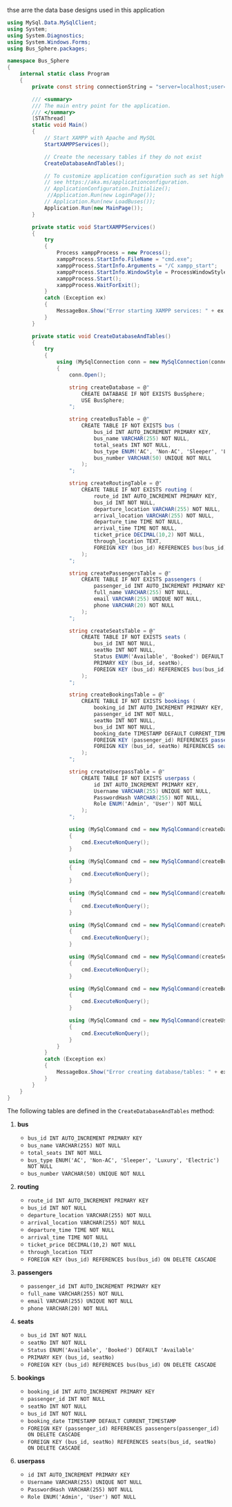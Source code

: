 thse arre the data base designs used in this application


```csharp name=Program.cs
using MySql.Data.MySqlClient;
using System;
using System.Diagnostics;
using System.Windows.Forms;
using Bus_Sphere.packages;

namespace Bus_Sphere
{
    internal static class Program
    {
        private const string connectionString = "server=localhost;user=root;database=bussphere;port=3306;password=";

        /// <summary>
        /// The main entry point for the application.
        /// </summary>
        [STAThread]
        static void Main()
        {
            // Start XAMPP with Apache and MySQL
            StartXAMPPServices();

            // Create the necessary tables if they do not exist
            CreateDatabaseAndTables();

            // To customize application configuration such as set high DPI settings or default font,
            // see https://aka.ms/applicationconfiguration.
            // ApplicationConfiguration.Initialize();
             //Application.Run(new LoginPage());
            // Application.Run(new LoadBuses());
            Application.Run(new MainPage());
        }

        private static void StartXAMPPServices()
        {
            try
            {
                Process xamppProcess = new Process();
                xamppProcess.StartInfo.FileName = "cmd.exe";
                xamppProcess.StartInfo.Arguments = "/C xampp_start";
                xamppProcess.StartInfo.WindowStyle = ProcessWindowStyle.Hidden;
                xamppProcess.Start();
                xamppProcess.WaitForExit();
            }
            catch (Exception ex)
            {
                MessageBox.Show("Error starting XAMPP services: " + ex.Message);
            }
        }

        private static void CreateDatabaseAndTables()
        {
            try
            {
                using (MySqlConnection conn = new MySqlConnection(connectionString))
                {
                    conn.Open();

                    string createDatabase = @"
                        CREATE DATABASE IF NOT EXISTS BusSphere;
                        USE BusSphere;
                    ";

                    string createBusTable = @"
                        CREATE TABLE IF NOT EXISTS bus (
                            bus_id INT AUTO_INCREMENT PRIMARY KEY,
                            bus_name VARCHAR(255) NOT NULL,
                            total_seats INT NOT NULL,
                            bus_type ENUM('AC', 'Non-AC', 'Sleeper', 'Luxury', 'Electric') NOT NULL,
                            bus_number VARCHAR(50) UNIQUE NOT NULL
                        );
                    ";

                    string createRoutingTable = @"
                        CREATE TABLE IF NOT EXISTS routing (
                            route_id INT AUTO_INCREMENT PRIMARY KEY,
                            bus_id INT NOT NULL,
                            departure_location VARCHAR(255) NOT NULL,
                            arrival_location VARCHAR(255) NOT NULL,
                            departure_time TIME NOT NULL,
                            arrival_time TIME NOT NULL,
                            ticket_price DECIMAL(10,2) NOT NULL,
                            through_location TEXT,
                            FOREIGN KEY (bus_id) REFERENCES bus(bus_id) ON DELETE CASCADE
                        );
                    ";

                    string createPassengersTable = @"
                        CREATE TABLE IF NOT EXISTS passengers (
                            passenger_id INT AUTO_INCREMENT PRIMARY KEY,
                            full_name VARCHAR(255) NOT NULL,
                            email VARCHAR(255) UNIQUE NOT NULL,
                            phone VARCHAR(20) NOT NULL
                        );
                    ";

                    string createSeatsTable = @"
                        CREATE TABLE IF NOT EXISTS seats (
                            bus_id INT NOT NULL,
                            seatNo INT NOT NULL,
                            Status ENUM('Available', 'Booked') DEFAULT 'Available',
                            PRIMARY KEY (bus_id, seatNo),
                            FOREIGN KEY (bus_id) REFERENCES bus(bus_id) ON DELETE CASCADE
                        );
                    ";

                    string createBookingsTable = @"
                        CREATE TABLE IF NOT EXISTS bookings (
                            booking_id INT AUTO_INCREMENT PRIMARY KEY,
                            passenger_id INT NOT NULL,
                            seatNo INT NOT NULL,
                            bus_id INT NOT NULL,
                            booking_date TIMESTAMP DEFAULT CURRENT_TIMESTAMP,
                            FOREIGN KEY (passenger_id) REFERENCES passengers(passenger_id) ON DELETE CASCADE,
                            FOREIGN KEY (bus_id, seatNo) REFERENCES seats(bus_id, seatNo) ON DELETE CASCADE
                        );
                    ";

                    string createUserpassTable = @"
                        CREATE TABLE IF NOT EXISTS userpass (
                            id INT AUTO_INCREMENT PRIMARY KEY,
                            Username VARCHAR(255) UNIQUE NOT NULL,
                            PasswordHash VARCHAR(255) NOT NULL,
                            Role ENUM('Admin', 'User') NOT NULL
                        );
                    ";

                    using (MySqlCommand cmd = new MySqlCommand(createDatabase, conn))
                    {
                        cmd.ExecuteNonQuery();
                    }

                    using (MySqlCommand cmd = new MySqlCommand(createBusTable, conn))
                    {
                        cmd.ExecuteNonQuery();
                    }

                    using (MySqlCommand cmd = new MySqlCommand(createRoutingTable, conn))
                    {
                        cmd.ExecuteNonQuery();
                    }

                    using (MySqlCommand cmd = new MySqlCommand(createPassengersTable, conn))
                    {
                        cmd.ExecuteNonQuery();
                    }

                    using (MySqlCommand cmd = new MySqlCommand(createSeatsTable, conn))
                    {
                        cmd.ExecuteNonQuery();
                    }

                    using (MySqlCommand cmd = new MySqlCommand(createBookingsTable, conn))
                    {
                        cmd.ExecuteNonQuery();
                    }

                    using (MySqlCommand cmd = new MySqlCommand(createUserpassTable, conn))
                    {
                        cmd.ExecuteNonQuery();
                    }
                }
            }
            catch (Exception ex)
            {
                MessageBox.Show("Error creating database/tables: " + ex.Message);
            }
        }
    }
}
```

The following tables are defined in the `CreateDatabaseAndTables` method:

1. **bus**
   - `bus_id INT AUTO_INCREMENT PRIMARY KEY`
   - `bus_name VARCHAR(255) NOT NULL`
   - `total_seats INT NOT NULL`
   - `bus_type ENUM('AC', 'Non-AC', 'Sleeper', 'Luxury', 'Electric') NOT NULL`
   - `bus_number VARCHAR(50) UNIQUE NOT NULL`

2. **routing**
   - `route_id INT AUTO_INCREMENT PRIMARY KEY`
   - `bus_id INT NOT NULL`
   - `departure_location VARCHAR(255) NOT NULL`
   - `arrival_location VARCHAR(255) NOT NULL`
   - `departure_time TIME NOT NULL`
   - `arrival_time TIME NOT NULL`
   - `ticket_price DECIMAL(10,2) NOT NULL`
   - `through_location TEXT`
   - `FOREIGN KEY (bus_id) REFERENCES bus(bus_id) ON DELETE CASCADE`

3. **passengers**
   - `passenger_id INT AUTO_INCREMENT PRIMARY KEY`
   - `full_name VARCHAR(255) NOT NULL`
   - `email VARCHAR(255) UNIQUE NOT NULL`
   - `phone VARCHAR(20) NOT NULL`

4. **seats**
   - `bus_id INT NOT NULL`
   - `seatNo INT NOT NULL`
   - `Status ENUM('Available', 'Booked') DEFAULT 'Available'`
   - `PRIMARY KEY (bus_id, seatNo)`
   - `FOREIGN KEY (bus_id) REFERENCES bus(bus_id) ON DELETE CASCADE`

5. **bookings**
   - `booking_id INT AUTO_INCREMENT PRIMARY KEY`
   - `passenger_id INT NOT NULL`
   - `seatNo INT NOT NULL`
   - `bus_id INT NOT NULL`
   - `booking_date TIMESTAMP DEFAULT CURRENT_TIMESTAMP`
   - `FOREIGN KEY (passenger_id) REFERENCES passengers(passenger_id) ON DELETE CASCADE`
   - `FOREIGN KEY (bus_id, seatNo) REFERENCES seats(bus_id, seatNo) ON DELETE CASCADE`

6. **userpass**
   - `id INT AUTO_INCREMENT PRIMARY KEY`
   - `Username VARCHAR(255) UNIQUE NOT NULL`
   - `PasswordHash VARCHAR(255) NOT NULL`
   - `Role ENUM('Admin', 'User') NOT NULL`
